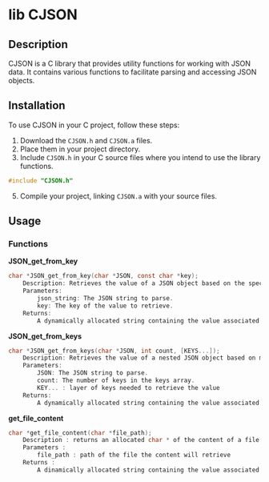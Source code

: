 # lib CJSON

## Description
CJSON is a C library that provides utility functions for working with JSON data. It contains various functions to facilitate parsing and accessing JSON objects.

## Installation
To use CJSON in your C project, follow these steps:

1. Download the `CJSON.h` and `CJSON.a` files.
2. Place them in your project directory.
3. Include `CJSON.h` in your C source files where you intend to use the library functions.
``` C
#include "CJSON.h"
```
5. Compile your project, linking `CJSON.a` with your source files.

## Usage
### Functions
**JSON_get_from_key**

``` c
char *JSON_get_from_key(char *JSON, const char *key);
    Description: Retrieves the value of a JSON object based on the specified key.
    Parameters:
        json_string: The JSON string to parse.
        key: The key of the value to retrieve.
    Returns:
        A dynamically allocated string containing the value associated with the key, or NULL if the key is not found.
```

**JSON_get_from_keys**

```c
char *JSON_get_from_keys(char *JSON, int count, [KEYS...]);
    Description: Retrieves the value of a nested JSON object based on multiple layers of keys.
    Parameters:
        JSON: The JSON string to parse.
        count: The number of keys in the keys array.
        KEY... : layer of keys needed to retrieve the value
    Returns:
        A dynamically allocated string containing the value associated with the specified keys, or NULL if the keys are not found.
```

**get_file_content**
```c
char *get_file_content(char *file_path);
    Description : returns an allocated char * of the content of a file.
    Parameters :
        file_path : path of the file the content will retrieve
    Returns :
        A dinamically allocated string containing the value associated with the specified keys, or NULL if it encounters an error.
```
